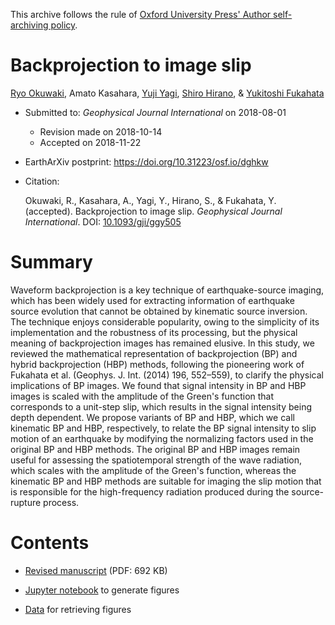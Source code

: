 This archive follows the rule of [Oxford University Press' Author self-archiving policy](https://academic.oup.com/journals/pages/access_purchase/rights_and_permissions/self_archiving_policy_p).

# Backprojection to image slip

[Ryo Okuwaki](https://rokuwaki.github.io), Amato Kasahara, [Yuji Yagi](http://www.geol.tsukuba.ac.jp/~yagi-y/eng/index.html), [Shiro Hirano](http://interfacial.jp), & [Yukitoshi Fukahata](http://www1.rcep.dpri.kyoto-u.ac.jp/~fukahata/)

- Submitted to: *Geophysical Journal International* on 2018-08-01
    - Revision made on 2018-10-14
    - Accepted on 2018-11-22

- EarthArXiv postprint: https://doi.org/10.31223/osf.io/dghkw

- Citation:

    Okuwaki, R., Kasahara, A., Yagi, Y., Hirano, S., & Fukahata, Y. (accepted). Backprojection to image slip. *Geophysical Journal International*. DOI: [10.1093/gji/ggy505](https://doi.org/10.1093/gji/ggy505)

# Summary

Waveform backprojection is a key technique of earthquake-source imaging, which has been widely used for extracting information of earthquake source evolution that cannot be obtained by kinematic source inversion. The technique enjoys considerable popularity, owing to the simplicity of its implementation and the robustness of its processing, but the physical meaning of backprojection images has remained elusive. In this study, we reviewed the mathematical representation of backprojection (BP) and hybrid backprojection (HBP) methods, following the pioneering work of Fukahata et al. (Geophys. J. Int. (2014) 196, 552–559), to clarify the physical implications of BP images. We found that signal intensity in BP and HBP images is scaled with the amplitude of the Green's function that corresponds to a unit-step slip, which results in the signal intensity being depth dependent. We propose variants of BP and HBP, which we call kinematic BP and HBP, respectively, to relate the BP signal intensity to slip motion of an earthquake by modifying the normalizing factors used in the original BP and HBP methods. The original BP and HBP images remain useful for assessing the spatiotemporal strength of the wave radiation, which scales with the amplitude of the Green's function, whereas the kinematic BP and HBP methods are suitable for imaging the slip motion that is responsible for the high-frequency radiation produced during the source-rupture process.

# Contents

- [Revised manuscript](./doc/draft.pdf) (PDF: 692 KB)

- [Jupyter notebook](./fig.ipynb) to generate figures

- [Data](./data) for retrieving figures
